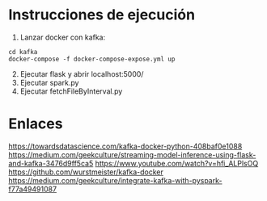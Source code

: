 # Instrucciones de ejecución
1. Lanzar docker con kafka: 
```
cd kafka
docker-compose -f docker-compose-expose.yml up
```
2. Ejecutar flask y abrir localhost:5000/
3. Ejecutar spark.py
4. Ejecutar fetchFileByInterval.py


# Enlaces
https://towardsdatascience.com/kafka-docker-python-408baf0e1088
https://medium.com/geekculture/streaming-model-inference-using-flask-and-kafka-3476d9ff5ca5
https://www.youtube.com/watch?v=hfi_ALPlsOQ
https://github.com/wurstmeister/kafka-docker
https://medium.com/geekculture/integrate-kafka-with-pyspark-f77a49491087